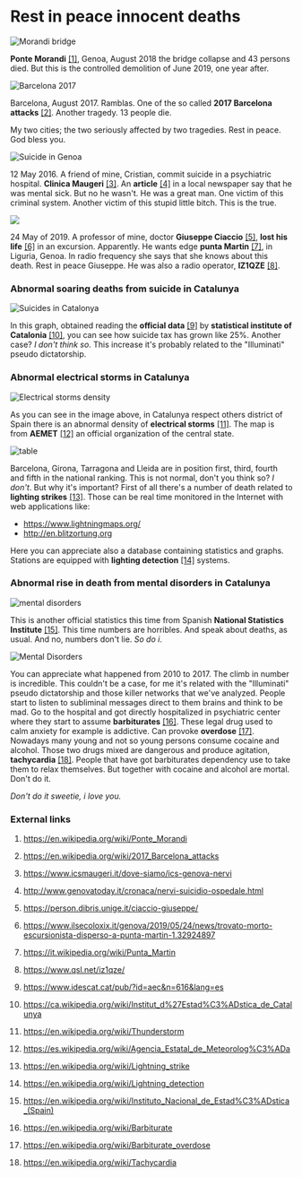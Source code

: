 # Rest in peace innocent deaths

![Morandi bridge](../Images/aadweedwacds.jpg)

**Ponte Morandi** [[1]](https://en.wikipedia.org/wiki/Ponte_Morandi), Genoa, August 2018 the bridge collapse and 43 persons died. But this is the controlled demolition of June 2019, one year after.

![Barcelona 2017](../Images/21083378_10214340366885604_3939654193817617426_o.jpg)

Barcelona, August 2017. Ramblas. One of the so called **2017 Barcelona attacks** [[2]](https://en.wikipedia.org/wiki/2017_Barcelona_attacks). Another tragedy. 13 people die.

My two cities; the two seriously affected by two tragedies. Rest in peace. God bless you.

![Suicide in Genoa](../Images/clinica.jpg)

 12 May 2016. A friend of mine, Cristian, commit suicide in a psychiatric hospital. **Clinica Maugeri** [[3]](https://www.icsmaugeri.it/dove-siamo/ics-genova-nervi). An **article** [[4]](http://www.genovatoday.it/cronaca/nervi-suicidio-ospedale.html) in a local newspaper say that he was mental sick. But no he wasn't. He was a great man. One victim of this criminal system. Another victim of this stupid little bitch. This is the true.

![](../Images/20090520215333.jpg)

24 May of 2019. A professor of mine, doctor **Giuseppe Ciaccio** [[5]](https://person.dibris.unige.it/ciaccio-giuseppe/), **lost his life** [[6]](https://www.ilsecoloxix.it/genova/2019/05/24/news/trovato-morto-escursionista-disperso-a-punta-martin-1.32924897) in an excursion. Apparently. He wants edge **punta Martin** [[7]](https://it.wikipedia.org/wiki/Punta_Martin), in Liguria, Genoa. In radio frequency she says that she knows about this death. Rest in peace Giuseppe. He was also a radio operator, **IZ1QZE** [[8]](https://www.qsl.net/iz1qze/).

### Abnormal soaring deaths from suicide in Catalunya 

![Suicides in Catalonya](../Images/suicides.png)

In this graph, obtained reading the **official data** [[9]](https://www.idescat.cat/pub/?id=aec&n=616&lang=es) by **statistical institute of Catalonia** [[10]](https://ca.wikipedia.org/wiki/Institut_d%27Estad%C3%ADstica_de_Catalunya), you can see how suicide tax has grown like 25%. Another case? *I don't think so*. This increase it's probably related to the "Illuminati" pseudo dictatorship. 

### Abnormal electrical storms in Catalunya

![Electrical storms density](../Images/rayoscat.png)

As you can see in the image above, in Catalunya respect others district of Spain there is an abnormal density of **electrical storms** [[11]](https://en.wikipedia.org/wiki/Thunderstorm). The map is from **AEMET** [[12]](https://es.wikipedia.org/wiki/Agencia_Estatal_de_Meteorolog%C3%ADa) an official organization of the central state.

![table](../Images/rayosBCNtable.png)

Barcelona, Girona, Tarragona and Lleida are in position first, third, fourth and fifth in the national ranking. This is not normal, don't you think so? *I don't*. But why it's important? First of all there's a number of death related to **lighting strikes** [[13]](https://en.wikipedia.org/wiki/Lightning_strike). Those can be real time monitored in the Internet with web applications like:

- https://www.lightningmaps.org/
- http://en.blitzortung.org

Here you can appreciate also a database containing statistics and graphs. Stations are equipped with **lighting detection** [[14]](https://en.wikipedia.org/wiki/Lightning_detection) systems.

### Abnormal rise in death from mental disorders in Catalunya

![mental disorders](../Images/Mental_Disorder_Silhouette.png)

This is another official statistics this time from Spanish  **National Statistics Institute** [[15]](https://en.wikipedia.org/wiki/Instituto_Nacional_de_Estad%C3%ADstica_(Spain)). This time numbers are horribles. And speak about deaths, as usual. And no, numbers don't lie. *So do i*. 

![Mental Disorders](../Images/mentaldisorders.png)

You can appreciate what happened from 2010 to 2017. The climb in number is incredible. This couldn't be a case, for me it's related with the "Illuminati" pseudo dictatorship and those killer networks that we've analyzed. People start to listen to subliminal messages direct to them brains and think to be mad. Go to the hospital and got directly hospitalized in psychiatric center where they start to assume **barbiturates** [[16]](https://en.wikipedia.org/wiki/Barbiturate). These legal drug used to calm anxiety for example is addictive. Can provoke **overdose** [[17]](https://en.wikipedia.org/wiki/Barbiturate_overdose). Nowadays many young and not so young persons consume cocaine and alcohol. Those two drugs mixed are dangerous and produce agitation, **tachycardia** [[18]](https://en.wikipedia.org/wiki/Tachycardia). People that have got barbiturates dependency use to take them to relax themselves. But together with cocaine and alcohol are mortal. Don't do it. 

*Don't do it sweetie, i love you.*

### External links

1. https://en.wikipedia.org/wiki/Ponte_Morandi

2. https://en.wikipedia.org/wiki/2017_Barcelona_attacks

3. https://www.icsmaugeri.it/dove-siamo/ics-genova-nervi

4. http://www.genovatoday.it/cronaca/nervi-suicidio-ospedale.html

5. https://person.dibris.unige.it/ciaccio-giuseppe/

6. https://www.ilsecoloxix.it/genova/2019/05/24/news/trovato-morto-escursionista-disperso-a-punta-martin-1.32924897

7. https://it.wikipedia.org/wiki/Punta_Martin

8. https://www.qsl.net/iz1qze/

9. https://www.idescat.cat/pub/?id=aec&n=616&lang=es

10. https://ca.wikipedia.org/wiki/Institut_d%27Estad%C3%ADstica_de_Catalunya

11. https://en.wikipedia.org/wiki/Thunderstorm

12. https://es.wikipedia.org/wiki/Agencia_Estatal_de_Meteorolog%C3%ADa

13. https://en.wikipedia.org/wiki/Lightning_strike

14. https://en.wikipedia.org/wiki/Lightning_detection

15. https://en.wikipedia.org/wiki/Instituto_Nacional_de_Estad%C3%ADstica_(Spain)

16. https://en.wikipedia.org/wiki/Barbiturate

17. https://en.wikipedia.org/wiki/Barbiturate_overdose

18. https://en.wikipedia.org/wiki/Tachycardia

    ​	